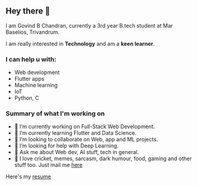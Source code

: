 ## Hey there 👋

I am Govind B Chandran, currently a 3rd year B.tech student at Mar Baselios, Trivandrum.


I am really interested in **Technology** and am a  **keen learner**. 

### I can help u with:
* Web development
* Flutter apps
* Machine learning
* IoT
* Python, C

### Summary of what I'm working on


- 🔭 I’m currently working on Full-Stack Web Development.
- 🌱 I’m currently learning Flutter and Data Science.
- 👯 I’m looking to collaborate on Web, app and ML projects.
- 🤔 I’m looking for help with Deep Learning.
- 💬 Ask me about Web dev, AI stuff, tech in general.
- 💙 I love cricket, memes, sarcasm, dark humour, food, gaming and other stuff too.
Just mail me <a background-color= "green" href="mailto:govindchandran150@gmail.com"> here <a> 
 
Here's my <a href= "https://chandran-jr.github.io/resume/"> resume <a>
 



